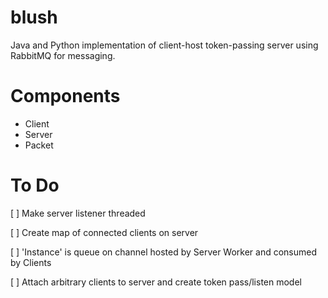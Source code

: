 blush
=====

Java and Python implementation of client-host token-passing server using RabbitMQ for messaging.

Components
==========
- Client
- Server
- Packet

To Do
=====
[ ] Make server listener threaded

[ ] Create map of connected clients on server

[ ] 'Instance' is queue on channel hosted by Server Worker and consumed by Clients

[ ] Attach arbitrary clients to server and create token pass/listen model
